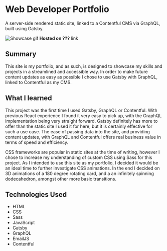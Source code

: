 # Web Developer Portfolio

A server-side rendered static site, linked to a Contentful CMS via GraphQL, built using Gatsby.

![Showcase gif](../src/images/portfolio_showcase.gif)
**Hosted on ???**
link

## Summary

This site is my portfolio, and as such, is designed to showcase my skills and projects in a streamlined and accessible way. In order to make future content updates as easy as possible I chose to use Gatsby with GraphQL, linked to Contentful as my CMS.

## What I learned

This project was the first time I used Gatsby, GraphQL or Contentful. With previous React experience I found it very easy to pick up, with the GraphQL implementation being very straight forward. Gatsby definitely has more to offer than the static site I used it for here, but it is certainly effective for such a use case. The ease of passing data into the site, and providing content updates, with GraphQL and Contentful offers real business value in terms of speed and efficiency.

CSS frameworks are popular in static sites at the time of writing, however I chose to increase my understanding of custom CSS using Sass for this project. As I intended to use this site as my portfolio, I decided it would be an ideal time to further investigate CSS animations. In the end I decided on 3D animations of a 180 degree rotating card, and a an infinitely spinning dodecahedron, amongst other more basic transitions.

## Technologies Used

- HTML
- CSS
- Sass
- JavaScript
- Gatsby
- GraphQL
- EmailJS
- Contentful
